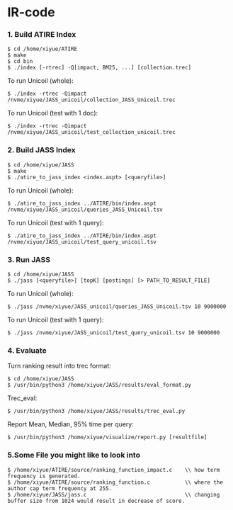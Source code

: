 # IR-code

### 1. Build ATIRE Index
```
$ cd /home/xiyue/ATIRE
$ make
$ cd bin
$ ./index [-rtrec] -Q[impact, BM25, ...] [collection.trec]
```

To run Unicoil (whole):
```
$ ./index -rtrec -Qimpact /nvme/xiyue/JASS_unicoil/collection_JASS_Unicoil.trec
```

To run Unicoil (test with 1 doc):
```
$ ./index -rtrec -Qimpact /nvme/xiyue/JASS_unicoil/test_collection_unicoil.trec
```

### 2. Build JASS Index
```
$ cd /home/xiyue/JASS
$ make
$ ./atire_to_jass_index <index.aspt> [<queryfile>]
```

To run Unicoil (whole):
```
$ ./atire_to_jass_index ../ATIRE/bin/index.aspt /nvme/xiyue/JASS_unicoil/queries_JASS_Unicoil.tsv
```

To run Unicoil (test with 1 query):
```
$ ./atire_to_jass_index ../ATIRE/bin/index.aspt /nvme/xiyue/JASS_unicoil/test_query_unicoil.tsv
```

### 3. Run JASS
```
$ cd /home/xiyue/JASS
$ ./jass [<queryfile>] [topK] [postings] [> PATH_TO_RESULT_FILE]
```

To run Unicoil (whole):
```
$ ./jass /nvme/xiyue/JASS_unicoil/queries_JASS_Unicoil.tsv 10 9000000
```

To run Unicoil (test with 1 query):
```
$ ./jass /nvme/xiyue/JASS_unicoil/test_query_unicoil.tsv 10 9000000
```

### 4. Evaluate
Turn ranking result into trec format:
```
$ cd /home/xiyue/JASS
$ /usr/bin/python3 /home/xiyue/JASS/results/eval_format.py
```

Trec_eval:
```
$ /usr/bin/python3 /home/xiyue/JASS/results/trec_eval.py
```

Report Mean, Median, 95% time per query:
```
$ /usr/bin/python3 /home/xiyue/visualize/report.py [resultfile]
```
### 5.Some File you might like to look into
```
$ /home/xiyue/ATIRE/source/ranking_function_impact.c    \\ how term frequency is generated.
$ /home/xiyue/ATIRE/source/ranking_function.c           \\ where the author cap term frequency at 255.
$ /home/xiyue/JASS/jass.c                               \\ changing buffer size from 1024 would result in decrease of score.
```
